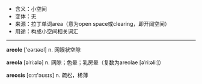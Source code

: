 - <span class="definition">含义：小空间</span>
- <span class="definition">变体：无</span>
- <span class="definition">来源：拉丁单词area（意为open space或clearing，即开阔空间）</span>
- <span class="definition">用途：构成小空间相关词汇</span>

---

<span class="vocabulary">**areole**</span> ['eərɪəʊl] n. 网眼状空隙

<span class="vocabulary">**areola**</span> [əˈriːələ] n. 网隙；色晕；乳房晕（复数为areolae [əˈriːəliː]）

<span class="vocabulary">**areosis**</span> [ɑ:rɪ'əʊsɪs] n. 疏松，稀薄

